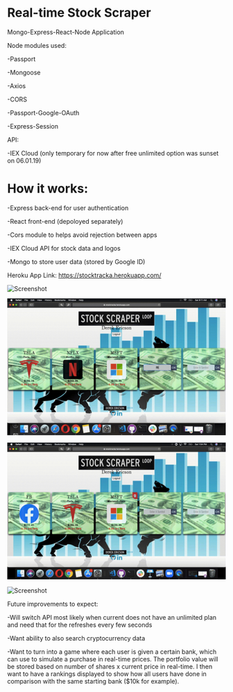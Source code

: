 # Real-time Stock Scraper
Mongo-Express-React-Node Application

Node modules used:

-Passport

-Mongoose

-Axios

-CORS

-Passport-Google-OAuth

-Express-Session

API:

-IEX Cloud (only temporary for now after free unlimited option was sunset on 06.01.19)

# How it works:

-Express back-end for user authentication

-React front-end (depoloyed separately)

-Cors module to helps avoid rejection between apps

-IEX Cloud API for stock data and logos

-Mongo to store user data (stored by Google ID)

Heroku App Link: https://stocktracka.herokuapp.com/

![Screenshot](logingif.gif)

![Screenshot](NewStock.gif)

![Screenshot](stockdelete.gif)

![Screenshot](StockDetail.gif)

Future improvements to expect:

-Will switch API most likely when current does not have an unlimited plan and need that for the refreshes every few seconds

-Want ability to also search cryptocurrency data

-Want to turn into a game where each user is given a certain bank, which can use to simulate a purchase in real-time prices.  The portfolio value will be stored based on number of shares x current price in real-time.  I then want to have a rankings displayed to show how all users have done in comparison with the same starting bank ($10k for example).
